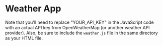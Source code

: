 # Weather App

Note that you'll need to replace "YOUR_API_KEY" in the JavaScript code with an actual API key from OpenWeatherMap (or another weather API provider). Also, be sure to include the `weather.js` file in the same directory as your HTML file.
